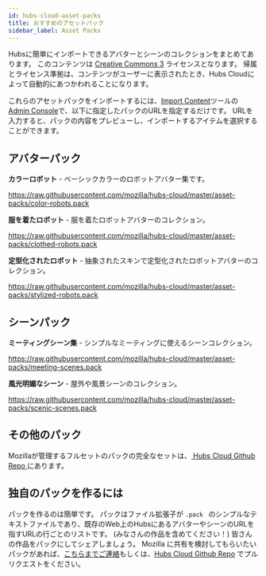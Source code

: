 ```yaml
---
id: hubs-cloud-asset-packs
title: おすすめのアセットパック
sidebar_label: Asset Packs
---
```


Hubsに簡単にインポートできるアバターとシーンのコレクションをまとめてあります。 このコンテンツは [Creative Commons 3](https://creativecommons.org/licenses/by/3.0/deed.ja) ライセンスとなります。 帰属とライセンス準拠は、コンテンツがユーザーに表示されたとき、Hubs Cloudによって自動的にあつかわれることになります。

これらのアセットパックをインポートするには、[Import Content](./hubs-cloud-importing-content.md)ツールの[Admin Console](./hubs-cloud-getting-started.md)で、以下に指定したパックのURLを指定するだけです。 URLを入力すると、パックの内容をプレビューし、インポートするアイテムを選択することができます。

## アバターパック

**カラーロボット** - ベーシックカラーのロボットアバター集です。

https://raw.githubusercontent.com/mozilla/hubs-cloud/master/asset-packs/color-robots.pack

**服を着たロボット** - 服を着たロボットアバターのコレクション。

https://raw.githubusercontent.com/mozilla/hubs-cloud/master/asset-packs/clothed-robots.pack

<strong x-id = "1">定型化されたロボット</strong> - 抽象されたスキンで定型化されたロボットアバターのコレクション。

https://raw.githubusercontent.com/mozilla/hubs-cloud/master/asset-packs/stylized-robots.pack

## シーンパック

**ミーティングシーン集** - シンプルなミーティングに使えるシーンコレクション。

https://raw.githubusercontent.com/mozilla/hubs-cloud/master/asset-packs/meeting-scenes.pack

**風光明媚なシーン** - 屋外や風景シーンのコレクション。

https://raw.githubusercontent.com/mozilla/hubs-cloud/master/asset-packs/scenic-scenes.pack

## その他のパック

Mozillaが管理するフルセットのパックの完全なセットは、[ Hubs Cloud Github Repo ](https://github.com/mozilla/hubs-cloud/tree/master/asset-packs)にあります。

## 独自のパックを作るには

パックを作るのは簡単です。 パックはファイル拡張子が `.pack ` のシンプルなテキストファイルであり、既存のWeb上のHubsにあるアバターやシーンのURLを指すURLの行ごとのリストです。 (みなさんの作品を含めてください！) 皆さんの作品をパックにしてシェアしましょう。 Mozilla に共有を検討してもらいたいパックがあれば、[こちらまでご連絡](mailto:hubs@mozilla.com)もしくは、[Hubs Cloud Github Repo](https://github.com/mozilla/hubs-cloud/tree/master/asset-packs) でプルリクエストをください。
